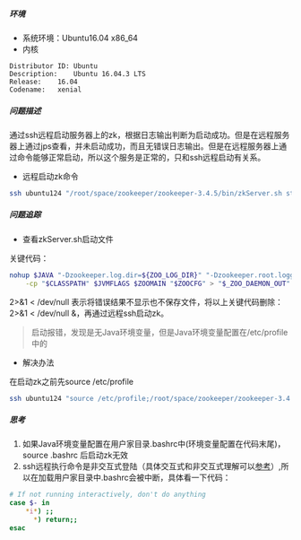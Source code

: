 ##### 环境
- 系统环境：Ubuntu16.04 x86_64
- 内核
```
Distributor ID:	Ubuntu
Description:	Ubuntu 16.04.3 LTS
Release:	16.04
Codename:	xenial
```

##### 问题描述
通过ssh远程启动服务器上的zk，根据日志输出判断为启动成功。但是在远程服务器上通过jps查看，并未启动成功，而且无错误日志输出。但是在远程服务器上通过命令能够正常启动，所以这个服务是正常的，只和ssh远程启动有关系。

- 远程启动zk命令
```sh
ssh ubuntu124 "/root/space/zookeeper/zookeeper-3.4.5/bin/zkServer.sh start"
```

##### 问题追踪
- 查看zkServer.sh启动文件

关键代码：
```sh
nohup $JAVA "-Dzookeeper.log.dir=${ZOO_LOG_DIR}" "-Dzookeeper.root.logger=${ZOO_LOG4J_PROP}" \
    -cp "$CLASSPATH" $JVMFLAGS $ZOOMAIN "$ZOOCFG" > "$_ZOO_DAEMON_OUT" 2>&1 < /dev/null &
```
2>&1 < /dev/null 表示将错误结果不显示也不保存文件，将以上关键代码删除：2>&1 < /dev/null &，再通过远程ssh启动zk。

> 启动报错，发现是无Java环境变量，但是Java环境变量配置在/etc/profile中的


- 解决办法

在启动zk之前先source /etc/profile
```sh
ssh ubuntu124 "source /etc/profile;/root/space/zookeeper/zookeeper-3.4.5/bin/zkServer.sh start"
```
##### 思考
1. 如果Java环境变量配置在用户家目录.bashrc中(环境变量配置在代码末尾)，source .bashrc 后启动zk无效<br>
2. ssh远程执行命令是非交互式登陆（具体交互式和非交互式理解可以[参考](http://feihu.me/blog/2014/env-problem-when-ssh-executing-command-on-remote/?nsukey=uhTMmd2TxxkT57luiIClNgxOISBQQWuZUuDmrG2cZ4uQVXSe6OR8NaqxXqVYw7%2F8ejOwD%2BxpfnHsZ7csei5m%2FMfS7BWCSva6AGjSI%2BuN7llWsgob1Z5VutFwgiskvfyQ4IDVf9yfGy8d%2BAI1gIrR4MXF3tj7ooXNt2iFVvDiLl1Bep96yRJqp4A00lWg61yUGStPdoz5CAJ8VPxpGKOTqg%3D%3D)）,所以在加载用户家目录中.bashrc会被中断，具体看一下代码：
```sh
# If not running interactively, don't do anything
case $- in
    *i*) ;;
      *) return;;
esac
```
